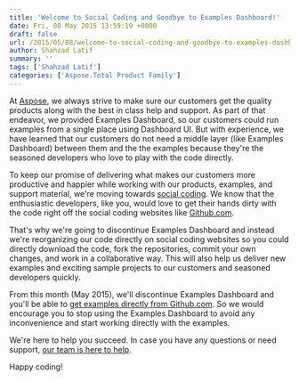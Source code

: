 ```yaml
---
title: 'Welcome to Social Coding and Goodbye to Examples Dashboard!'
date: Fri, 08 May 2015 13:59:19 +0000
draft: false
url: /2015/05/08/welcome-to-social-coding-and-goodbye-to-examples-dashboard/
author: Shahzad Latif
summary: ''
tags: ['Shahzad Latif']
categories: ['Aspose.Total Product Family']
---
```


At [Aspose][1], we always strive to make sure our customers get the quality products along with the best in class help and support. As part of that endeavor, we provided Examples Dashboard, so our customers could run examples from a single place using Dashboard UI. But with experience, we have learned that our customers do not need a middle layer (like Examples Dashboard) between them and the the examples because they're the seasoned developers who love to play with the code directly.  
  
To keep our promise of delivering what makes our customers more productive and happier while working with our products, examples, and support material, we're moving towards [social coding][2]. We know that the enthusiastic developers, like you, would love to get their hands dirty with the code right off the social coding websites like [Github.com][3].  
  
That's why we're going to discontinue Examples Dashboard and instead we're reorganizing our code directly on social coding websites so you could directly download the code, fork the repositories, commit your own changes, and work in a collaborative way. This will also help us deliver new examples and exciting sample projects to our customers and seasoned developers quickly.  
  
From this month (May 2015), we'll discontinue Examples Dashboard and you'll be able to [get examples directly from Github.com][4]. So we would encourage you to stop using the Examples Dashboard to avoid any inconvenience and start working directly with the examples.  
  
We're here to help you succeed. In case you have any questions or need support, [our team is here to help][5].  
  
Happy coding!




[1]: http://www.aspose.com/
[2]: http://www.techrepublic.com/blog/it-consultant/social-coding-the-next-wave-in-development/
[3]: https://github.com
[4]: http://www.aspose.com/github-repositories.aspx
[5]: http://www.aspose.com/community/forums/default.aspx




